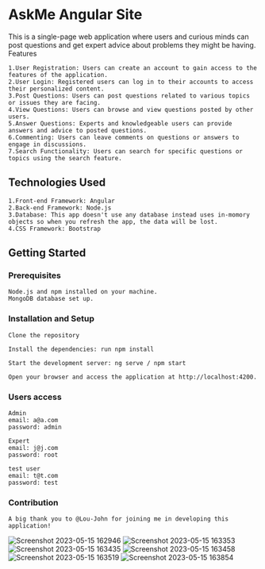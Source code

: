 # AskMe Angular Site

   This is a single-page web application where users and curious minds can post questions and get expert advice about problems they might be having.
   Features

    1.User Registration: Users can create an account to gain access to the features of the application.
    2.User Login: Registered users can log in to their accounts to access their personalized content.
    3.Post Questions: Users can post questions related to various topics or issues they are facing.
    4.View Questions: Users can browse and view questions posted by other users.
    5.Answer Questions: Experts and knowledgeable users can provide answers and advice to posted questions.
    6.Commenting: Users can leave comments on questions or answers to engage in discussions.
    7.Search Functionality: Users can search for specific questions or topics using the search feature.
   

## Technologies Used

    1.Front-end Framework: Angular
    2.Back-end Framework: Node.js
    3.Database: This app doesn't use any database instead uses in-momory objects so when you refresh the app, the data will be lost.
    4.CSS Framework: Bootstrap
   

## Getting Started
### Prerequisites

    Node.js and npm installed on your machine.
    MongoDB database set up.

### Installation and Setup

    Clone the repository

    Install the dependencies: run npm install

    Start the development server: ng serve / npm start
    
    Open your browser and access the application at http://localhost:4200.
 
### Users access
    Admin
    email: a@a.com
    password: admin
    
    Expert
    email: j@j.com
    password: root
    
    test user
    email: t@t.com
    password: test

### Contribution
    A big thank you to @Lou-John for joining me in developing this application!
![Screenshot 2023-05-15 162946](https://github.com/ApexPlayground/HomeOwnersAngularApp/assets/115173705/4f58a133-9ffa-4c67-9ecd-32f1d6213869)
![Screenshot 2023-05-15 163353](https://github.com/ApexPlayground/HomeOwnersAngularApp/assets/115173705/48257acf-1857-43ac-8488-41d606686e70)
![Screenshot 2023-05-15 163435](https://github.com/ApexPlayground/HomeOwnersAngularApp/assets/115173705/9f987af3-dafa-48ae-876c-d6e20d4d6940)
![Screenshot 2023-05-15 163458](https://github.com/ApexPlayground/HomeOwnersAngularApp/assets/115173705/169533e9-5a9a-4113-ab6f-3ed34535ac41)
![Screenshot 2023-05-15 163519](https://github.com/ApexPlayground/HomeOwnersAngularApp/assets/115173705/43301d15-d271-4c33-8922-7d6aa844acb8)
![Screenshot 2023-05-15 163854](https://github.com/ApexPlayground/HomeOwnersAngularApp/assets/115173705/88a59b4e-a318-47b6-b985-9ffb4dc37b73)
